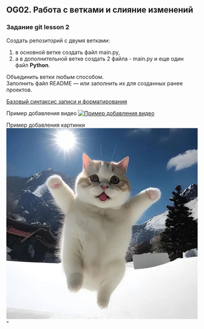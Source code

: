 ## OG02. Работа с ветками и слияние изменений
### Задание git lesson 2
Создать репозиторий с двумя ветками:
1. в основной ветке создать файл main.py, 
2. а в дополнительной ветке создать 2 файла - main.py и еще один файл **Python**.

Объединить ветки любым способом.<br>
Заполнить файл README — или заполнить их для созданных ранее проектов.<br>

[Базовый синтаксис записи и форматирования](https://docs.github.com/ru/get-started/writing-on-github/getting-started-with-writing-and-formatting-on-github/basic-writing-and-formatting-syntax)

Пример добавления видео
[![Пример добавления видео](http://img.youtube.com/vi/J7al_Gpolb8/0.jpg)](https://youtu.be/J7al_Gpolb8)

Пример добавления картинки
![Нейрокот](PsJuqm0XB6g.jpg)"



 

